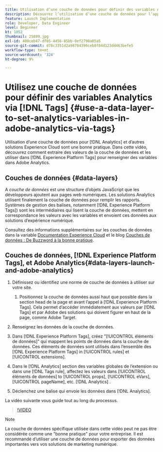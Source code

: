 ```yaml
---
title: Utilisation d’une couche de données pour définir des variables Analytics via des balises
description: Découvrez l’utilisation d’une couche de données pour l’approvisionnement de données Analytics et d’autres solutions Experience Cloud.
feature: Launch Implementation
role: Developer, Data Engineer
level: Beginner
kt: 1852
thumbnail: 25899.jpg
exl-id: 408ceb47-df05-4456-85bb-0ef2798a05a5
source-git-commit: d78c3351d2a98704396ceb8f84d123dd463befe5
workflow-type: tm+mt
source-wordcount: '324'
ht-degree: 9%

---
```


# Utilisez une couche de données pour définir des variables Analytics via [!DNL Tags] {#use-a-data-layer-to-set-analytics-variables-in-adobe-analytics-via-tags}

Utilisation d’une couche de données pour [!DNL Analytics] et d’autres solutions Experience Cloud sont une bonne pratique. Dans cette vidéo, découvrez comment extraire des valeurs de la couche de données et les utiliser dans [!DNL Experience Platform Tags] pour renseigner des variables dans Adobe Analytics.

## Couches de données {#data-layers}

A _couche de données_ est une structure d’objets JavaScript que les développeurs ajoutent aux pages web numériques. Les solutions Analytics utilisent finalement la couche de données pour remplir les rapports. Systèmes de gestion des balises, notamment [!DNL Experience Platform Tags]) sont les intermédiaires qui lisent la couche de données, mettent en correspondance les valeurs avec les variables et envoient ces données aux solutions d’expérience numérique.

Consultez des informations supplémentaires sur les couches de données dans la variable [Documentation Experience Cloud](https://experienceleague.adobe.com/docs/analytics/implementation/prepare/data-layer.html?lang=fr) et le blog [Couches de données : De Buzzword à la bonne pratique](https://blog.adobe.com/en/2014/03/13/data-layers-buzzword-best-practice).

## Couches de données, [!DNL Experience Platform Tags], et Adobe Analytics{#data-layers-launch-and-adobe-analytics}

1. Définissez ou identifiez une norme de couche de données à utiliser sur votre site.

   1. Positionnez la couche de données aussi haut que possible dans la section head de la page et avant l’appel à [!DNL Experience Platform Tags]. Cela permet d’accéder immédiatement aux valeurs par [!DNL Tags] et par Adobe des solutions qui doivent figurer en haut de la page, comme Adobe Target.

1. Renseignez les données de la couche de données.
1. Dans [!DNL Experience Platform Tags], créez &quot;[!UICONTROL éléments de données]&quot; qui mappent les points de données dans la couche de données. Ces éléments de données sont utilisés dans l’ensemble des [!DNL Experience Platform Tags] in [!UICONTROL rules] et [!UICONTROL extensions].
1. Dans le [!DNL Analytics] section des variables globales de l’extension ou dans une [!DNL Tags rule], affectez les valeurs dans [!UICONTROL éléments de données] to [!UICONTROL props], [!UICONTROL eVars], [!UICONTROL pageName], etc. [!DNL Analytics] .
1. Déclenchez une balise qui envoie les données dans [!DNL Analytics].

La vidéo suivante vous guide tout au long du processus.

>[!VIDEO](https://video.tv.adobe.com/v/25899/?quality=12)

>[!NOTE]
>
>La couche de données spécifique utilisée dans cette vidéo peut ne pas être considérée comme une &quot;bonne pratique&quot; pour votre entreprise. Il est recommandé d’utiliser une couche de données pour exporter des données importantes vers vos solutions de marketing numérique.